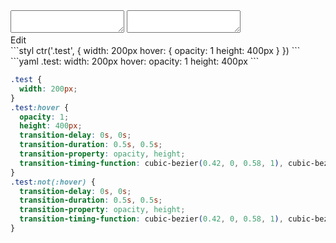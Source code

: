 <div data-size="400" class="code-cont" data-example="implicit-auxiliary">
    <div class="code">
        <div class="code-wrap">
            <textarea id="stylus"></textarea>
            <textarea id="css"></textarea>
            <div class="edit-code">
                <span>Edit</span>
            </div>
        </div>
    </div>
</div>

<div data-size="400" data-examples="stylus"></div>
```styl
ctr('.test', {
  width: 200px
  hover: {
    opacity: 1
    height: 400px
  }
})
```

<div data-size="400" data-examples="yaml"></div>
```yaml
.test:
  width: 200px
  hover:
    opacity: 1
    height: 400px
```

```css
.test {
  width: 200px;
}
.test:hover {
  opacity: 1;
  height: 400px;
  transition-delay: 0s, 0s;
  transition-duration: 0.5s, 0.5s;
  transition-property: opacity, height;
  transition-timing-function: cubic-bezier(0.42, 0, 0.58, 1), cubic-bezier(0.42, 0, 0.58, 1);
}
.test:not(:hover) {
  transition-delay: 0s, 0s;
  transition-duration: 0.5s, 0.5s;
  transition-property: opacity, height;
  transition-timing-function: cubic-bezier(0.42, 0, 0.58, 1), cubic-bezier(0.42, 0, 0.58, 1);
}
```
<div class="cf"></div>
